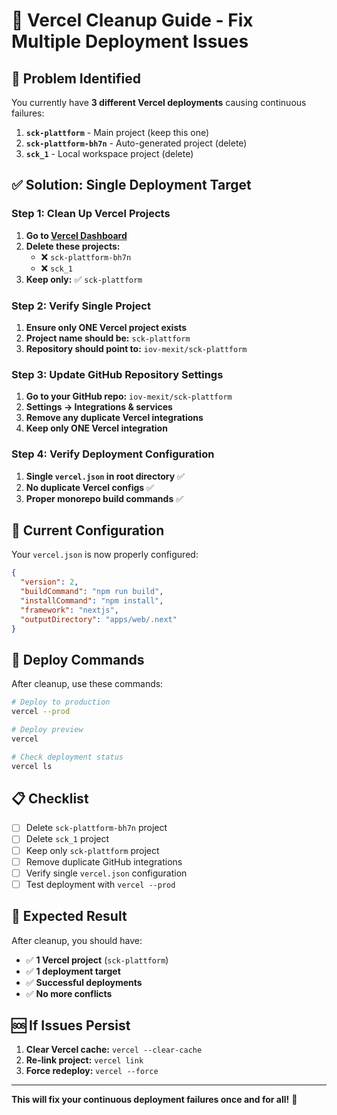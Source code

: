 # 🧹 Vercel Cleanup Guide - Fix Multiple Deployment Issues

## 🚨 **Problem Identified**

You currently have **3 different Vercel deployments** causing continuous failures:

1. **`sck-plattform`** - Main project (keep this one)
2. **`sck-plattform-bh7n`** - Auto-generated project (delete)
3. **`sck_1`** - Local workspace project (delete)

## ✅ **Solution: Single Deployment Target**

### **Step 1: Clean Up Vercel Projects**

1. **Go to [Vercel Dashboard](https://vercel.com/dashboard)**
2. **Delete these projects:**
   - ❌ `sck-plattform-bh7n` 
   - ❌ `sck_1`
3. **Keep only:** ✅ `sck-plattform`

### **Step 2: Verify Single Project**

1. **Ensure only ONE Vercel project exists**
2. **Project name should be:** `sck-plattform`
3. **Repository should point to:** `iov-mexit/sck-plattform`

### **Step 3: Update GitHub Repository Settings**

1. **Go to your GitHub repo:** `iov-mexit/sck-plattform`
2. **Settings → Integrations & services**
3. **Remove any duplicate Vercel integrations**
4. **Keep only ONE Vercel integration**

### **Step 4: Verify Deployment Configuration**

1. **Single `vercel.json` in root directory** ✅
2. **No duplicate Vercel configs** ✅
3. **Proper monorepo build commands** ✅

## 🔧 **Current Configuration**

Your `vercel.json` is now properly configured:

```json
{
  "version": 2,
  "buildCommand": "npm run build",
  "installCommand": "npm install",
  "framework": "nextjs",
  "outputDirectory": "apps/web/.next"
}
```

## 🚀 **Deploy Commands**

After cleanup, use these commands:

```bash
# Deploy to production
vercel --prod

# Deploy preview
vercel

# Check deployment status
vercel ls
```

## 📋 **Checklist**

- [ ] Delete `sck-plattform-bh7n` project
- [ ] Delete `sck_1` project  
- [ ] Keep only `sck-plattform` project
- [ ] Remove duplicate GitHub integrations
- [ ] Verify single `vercel.json` configuration
- [ ] Test deployment with `vercel --prod`

## 🎯 **Expected Result**

After cleanup, you should have:
- ✅ **1 Vercel project** (`sck-plattform`)
- ✅ **1 deployment target**
- ✅ **Successful deployments**
- ✅ **No more conflicts**

## 🆘 **If Issues Persist**

1. **Clear Vercel cache:** `vercel --clear-cache`
2. **Re-link project:** `vercel link`
3. **Force redeploy:** `vercel --force`

---

**This will fix your continuous deployment failures once and for all!** 🚀
